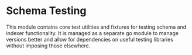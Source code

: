 # Schema Testing

This module contains core test utilities and fixtures for testing schema and indexer functionality. It is managed as a separate go module to manage versions better and allow for dependencies on useful testing libraries without imposing those elsewhere.